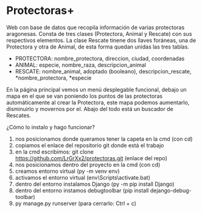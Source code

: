 # Protectoras+
Web con base de datos que recopila información de varias protectoras aragonesas.
Consta de tres clases (Protectora, Animal y Rescate) con sus respectivos elementos.
La clase Rescate tinene dos llaves foráneas, una de Protectora y otra de Animal,
de esta forma quedan unidas las tres tablas.

- PROTECTORA: nombre_protectora, direccion, ciudad, coordenadas                              
- ANIMAL: especie, nombre_raza, descripcion_animal
- RESCATE: nombre_animal, adoptado (booleano), descripcion_rescate, *nombre_protectora, *especie
 
En la página principal vemos un menú desplegable funcional, debajo un mapa en el que se van poniendo
los puntos de las protectoras automáticamente al crear la Protectora, este mapa podemos aumentarlo, 
disminuirlo y movernos por el. Abajo del todo está un buscador de Rescates.

¿Cómo lo instalo y hago funcionar?
1. nos posicionamos donde queramos tener la capeta en la cmd (con cd)
2. copiamos el enlace del repositorio git donde está el trabajo
3. en la cmd escribimos: git clone https://github.com/LrGrXx2/protectoras.git (enlace del repo)
4. nos posicionamos dentro del proyecto en la cmd (con cd)
5. creamos entorno virtual (py -m venv env)
6. activamos el entorno virtual (env\Scripts\activate.bat)
7. dentro del entorno instalamos Django (py -m pip install Django)
8. dentro del entorno instamos debugtoolbar (pip install dejango-debug-toolbar)
10. py manage.py runserver (para cerrarlo: Ctrl + c)
